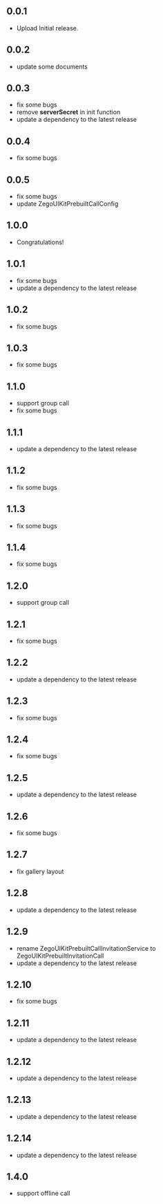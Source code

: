 ## 0.0.1

* Upload Initial release.

## 0.0.2

* update some documents

## 0.0.3

* fix some bugs
* remove **serverSecret** in init function
* update a dependency to the latest release

## 0.0.4

* fix some bugs

## 0.0.5

* fix some bugs
* update ZegoUIKitPrebuiltCallConfig

## 1.0.0

* Congratulations!

## 1.0.1

* fix some bugs
* update a dependency to the latest release

## 1.0.2

* fix some bugs

## 1.0.3

* fix some bugs

## 1.1.0

* support group call
* fix some bugs

## 1.1.1

* update a dependency to the latest release

## 1.1.2

* fix some bugs

## 1.1.3

* fix some bugs

## 1.1.4

* fix some bugs

## 1.2.0

* support group call

## 1.2.1

* fix some bugs

## 1.2.2

* update a dependency to the latest release

## 1.2.3

* fix some bugs

## 1.2.4

* fix some bugs

## 1.2.5

* update a dependency to the latest release

## 1.2.6

* fix some bugs

## 1.2.7

* fix gallery layout

## 1.2.8

* update a dependency to the latest release

## 1.2.9

* rename ZegoUIKitPrebuiltCallInvitationService to ZegoUIKitPrebuiltInvitationCall
* update a dependency to the latest release

## 1.2.10

* fix some bugs

## 1.2.11

* update a dependency to the latest release

## 1.2.12

* update a dependency to the latest release

## 1.2.13

* update a dependency to the latest release

## 1.2.14

* update a dependency to the latest release

## 1.4.0

* support offline call
